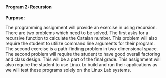 #### Program 2: Recursion

**Purpose:**

The programming assignment will provide an exercise in using recursion. There are two
problems which need to be solved. The first asks for a recursive function to calculate the
Catalan number. This problem will also require the student to utilize command line arguments
for their program. The second exercise is a path-finding problem in two-dimensional space.
The second problem will require the student to have good overall factoring and class design.
This will be a part of the final grade.
This assignment will also require the student to use Linux to build and run their applications as
we will test these programs solely on the Linux Lab systems.
